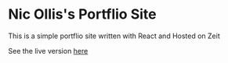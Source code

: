 # Nic Ollis's Portflio Site

This is a simple portflio site written with React and Hosted on Zeit

See the live version [here](https://nic.oll.is)
